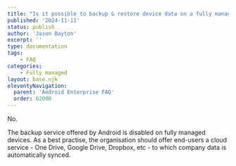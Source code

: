 ```yaml
---
title: "Is it possible to backup & restore device data on a fully managed device?"
published: '2024-11-11'
status: publish
author: 'Jason Bayton'
excerpt: ''
type: documentation
tags: 
    - FAQ
categories:
    - Fully managed
layout: base.njk
eleventyNavigation:
  parent: 'Android Enterprise FAQ'
  order: 62000
--- 
```

No. 

The backup service offered by Android is disabled on fully managed devices. As a best practise, the organisation should offer end-users a cloud service - One Drive, Google Drive, Dropbox, etc - to which company data is automatically synced.